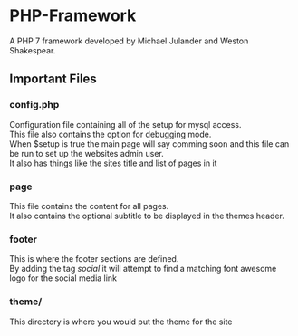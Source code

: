 # PHP-Framework #
A PHP 7 framework developed by Michael Julander and Weston Shakespear.
## Important Files ##
### config.php ###
Configuration file containing all of the setup for mysql access.<br>
This file also contains the option for debugging mode.<br>
When $setup is true the main page will say comming soon and this file can be run to set up the websites admin user.<br>
It also has things like the sites title and list of pages in it
### page ###
This file contains the content for all pages.<br>
It also contains the optional subtitle to be displayed in the themes header.
### footer ###
This is where the footer sections are defined.<br>
By adding the tag <em> social </em> it will attempt to find a matching font awesome logo for the social media link
### theme/ ###
This directory is where you would put the theme for the site
